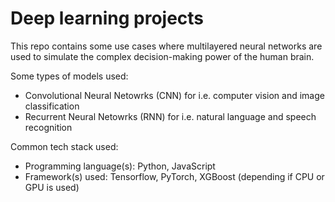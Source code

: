 # Deep learning projects

This repo contains some use cases where multilayered neural networks are used to simulate the complex decision-making power of the human brain.

Some types of models used:
* Convolutional Neural Netowrks (CNN) for i.e. computer vision and image classification
* Recurrent Neural Netowrks (RNN) for i.e. natural language and speech recognition

Common tech stack used:
* Programming language(s): Python, JavaScript
* Framework(s) used: Tensorflow, PyTorch, XGBoost (depending if CPU or GPU is used)
